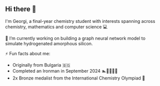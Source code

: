 ## Hi there 👋
I'm Georgi, a final-year chemistry student with interests spanning across chemistry, mathematics and computer science 💻  
  
🔭 I’m currently working on building a graph neural network model to simulate hydrogenated amorphous silicon.  
  
⚡ Fun facts about me:
  * Originally from Bulgaria 🇧🇬
  * Completed an Ironman in September 2024 🏊🚴‍♂️🏃‍♂️
  * 2x Bronze medalist from the International Chemistry Olympiad 🥉

  

<!--
**gn-nedyalkov/gn-nedyalkov** is a ✨ _special_ ✨ repository because its `README.md` (this file) appears on your GitHub profile.

Here are some ideas to get you started:

- 🔭 I’m currently working on ...
- 🌱 I’m currently learning ...
- 👯 I’m looking to collaborate on ...
- 🤔 I’m looking for help with ...
- 💬 Ask me about ...
- 📫 How to reach me: ...
- 😄 Pronouns: ...
- ⚡ Fun fact: ...
-->
